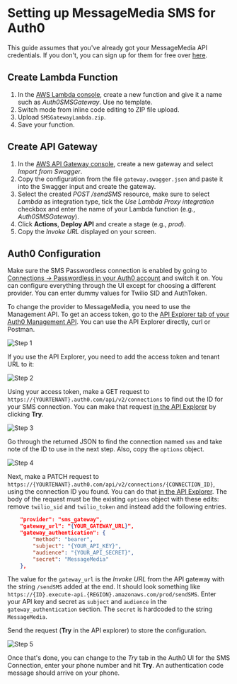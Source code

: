 # Setting up MessageMedia SMS for Auth0

This guide assumes that you've already got your MessageMedia API credentials. If you don't, you can sign up for them for free over [here](https://developers.messagemedia.com/register).

## Create Lambda Function

1. In the [AWS Lambda console](https://console.aws.amazon.com/lambda/home), create a new function and give it a name such as _Auth0SMSGateway_. Use no template.
2. Switch mode from inline code editing to ZIP file upload.
3. Upload `SMSGatewayLambda.zip`.
4. Save your function.

## Create API Gateway

1. In the [AWS API Gateway console](https://console.aws.amazon.com/apigateway/home), create a new gateway and select _Import from Swagger_.
2. Copy the configuration from the file `gateway.swagger.json` and paste it into the Swagger input and create the gateway.
3. Select the created _POST /sendSMS_ resource, make sure to select _Lambda_ as integration type, tick the _Use Lambda Proxy integration_ checkbox and enter the name of your Lambda function (e.g., _Auth0SMSGateway_).
4. Click **Actions**, **Deploy API** and create a stage (e.g., _prod_).
5. Copy the _Invoke URL_ displayed on your screen.

## Auth0 Configuration

Make sure the SMS Passwordless connection is enabled by going to [Connections → Passwordless in your Auth0 account](https://manage.auth0.com/#/connections/passwordless) and switch it on. You can configure everything through the UI except for choosing a different provider. You can enter dummy values for Twilio SID and AuthToken.

To change the provider to MessageMedia, you need to use the Management API. To get an access token, go to the [API Explorer tab of your Auth0 Management API](https://manage.auth0.com/#/apis/management/explorer). You can use the API Explorer directly, curl or Postman.

![Step 1](https://developers.messagemedia.com/wp-content/uploads/2018/09/step1.png)

If you use the API Explorer, you need to add the access token and tenant URL to it:

![Step 2](https://developers.messagemedia.com/wp-content/uploads/2018/09/step2.png)

Using your access token, make a GET request to `https://{YOURTENANT}.auth0.com/api/v2/connections` to find out the ID for your SMS connection. You can make that request [in the API Explorer](https://auth0.com/docs/api/management/v2#!/Connections/get_connections) by clicking **Try**.

![Step 3](https://developers.messagemedia.com/wp-content/uploads/2018/09/step3.png)

Go through the returned JSON to find the connection named `sms` and take note of the ID to use in the next step. Also, copy the `options` object.

![Step 4](https://developers.messagemedia.com/wp-content/uploads/2018/09/step4.png)

Next, make a PATCH request to `https://{YOURTENANT}.auth0.com/api/v2/connections/{CONNECTION_ID}`, using the connection ID you found. You can do that [in the API Explorer](https://auth0.com/docs/api/management/v2#!/Connections/patch_connections_by_id). The body of the request must be the existing `options` object with these edits: remove `twilio_sid` and `twilio_token` and instead add the following entries.

````json
    "provider": "sms_gateway",
    "gateway_url": "{YOUR_GATEWAY_URL}",
    "gateway_authentication": {
        "method": "bearer",
        "subject": "{YOUR_API_KEY}",
        "audience": "{YOUR_API_SECRET}",
        "secret": "MessageMedia"
    },
````

The value for the `gateway_url` is the _Invoke URL_ from the API gateway with the string `/sendSMS` added at the end. It should look something like `https://{ID}.execute-api.{REGION}.amazonaws.com/prod/sendSMS`. Enter your API key and secret as `subject` and `audience` in the `gateway_authentication` section. The `secret` is hardcoded to the string `MessageMedia`.

Send the request (**Try** in the API explorer) to store the configuration.

![Step 5](https://developers.messagemedia.com/wp-content/uploads/2018/09/step5.png)

Once that's done, you can change to the _Try_ tab in the Auth0 UI for the SMS Connection, enter your phone number and hit **Try**. An authentication code message should arrive on your phone.
